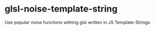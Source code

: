 # glsl-noise-template-string
Use popular noise functions withing glsl written in JS Template-Strings
